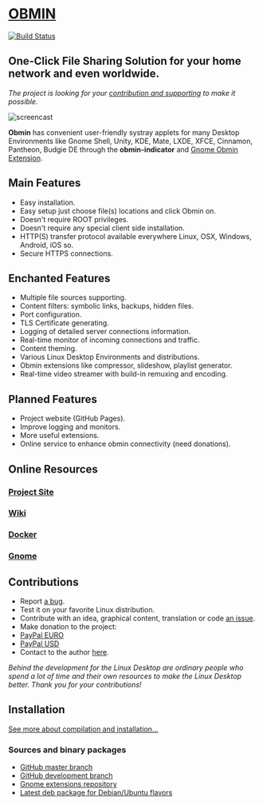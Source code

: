 # [OBMIN](https://extensions.gnome.org/extension/1254/obmin/)

[![Build Status](https://travis-ci.com/konkor/obmin.svg?branch=master)](https://travis-ci.com/konkor/obmin)

**One-Click** File Sharing Solution for your home network and even worldwide.
-----
_The project is looking for your [contribution and supporting](#contributions) to make it possible._

![screencast](https://user-images.githubusercontent.com/1944781/27997375-a73383c2-64ff-11e7-8a86-b9fddca45f42.png)

**Obmin** has convenient user-friendly systray applets for many Desktop Environments like Gnome Shell, Unity, KDE, Mate, LXDE, XFCE, Cinnamon, Pantheon, Budgie DE through the **obmin-indicator** and [Gnome Obmin Extension](https://extensions.gnome.org/extension/1254/obmin/).

## Main Features
* Easy installation.
* Easy setup just choose file(s) locations and click Obmin on.
* Doesn't require ROOT privileges.
* Doesn't require any special client side installation.
* HTTP(S) transfer protocol available everywhere Linux, OSX, Windows, Android, iOS so.
* Secure HTTPS connections.

## Enchanted Features
* Multiple file sources supporting.
* Content filters: symbolic links, backups, hidden files.
* Port configuration.
* TLS Certificate generating.
* Logging of detailed server connections information.
* Real-time monitor of incoming connections and traffic.
* Content theming.
* Various Linux Desktop Environments and distributions.
* Obmin extensions like compressor, slideshow, playlist generator.
* Real-time video streamer with build-in remuxing and encoding.

## Planned Features
* Project website (GitHub Pages).
* Improve logging and monitors.
* More useful extensions.
* Online service to enhance obmin connectivity (need donations).

## Online Resources
### [Project Site](https://obmin.github.io)
### [Wiki](https://github.com/konkor/obmin/wiki)
### [Docker](https://hub.docker.com/r/obmin/obmin/)
### [Gnome](https://extensions.gnome.org/extension/1254/obmin/)

## Contributions
* Report [a bug](https://github.com/konkor/obmin/issues).
* Test it on your favorite Linux distribution.
* Contribute with an idea, graphical content, translation or code [an issue](https://github.com/konkor/obmin/issues).
* Make donation to the project:
 * [PayPal EURO](https://www.paypal.com/cgi-bin/webscr?cmd=_s-xclick&hosted_button_id=WVAS5RXRMYVC4)
 * [PayPal USD](https://www.paypal.com/cgi-bin/webscr?cmd=_s-xclick&hosted_button_id=HGAFMMMQ9MQJ2)
* Contact to the author [here](https://konkor.github.io/index.html#contact).

_Behind the development for the Linux Desktop are ordinary people who spend a lot of time and their own resources to make the Linux Desktop better. Thank you for your contributions!_


## Installation

[See more about compilation and installation...](/INSTALL.md)


### Sources and binary packages
* [GitHub master branch](https://github.com/konkor/obmin/archive/master.zip)
* [GitHub development branch](https://github.com/konkor/obmin/archive/devel.zip)
* [Gnome extensions repository](https://extensions.gnome.org/extension/1254/obmin/)
* [Latest deb package for Debian/Ubuntu flavors](https://github.com/konkor/obmin/raw/devel/releases/obmin_latest_all.deb)

